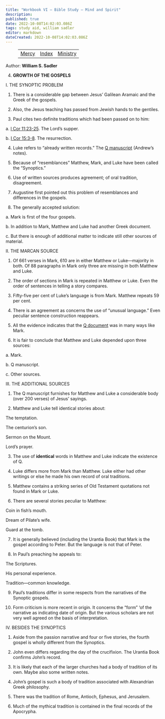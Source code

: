 ```yaml
---
title: "Workbook VI — Bible Study — Mind and Spirit"
description: 
published: true
date: 2022-10-08T14:02:03.086Z
tags: study aid, william sadler
editor: markdown
dateCreated: 2022-10-08T14:02:03.086Z
---
```


<figure class="table chapter-navigator">
	<table>
		<tbody>
		<tr>
			<td><a href="/en/William_S_Sadler/Workbook_6_Bible_Study/Mercy">Mercy</a></td>
			<td><a href="/en/William_S_Sadler/Workbook_6_Bible_Study/Index">Index</a></td>
			<td><a href="/en/William_S_Sadler/Workbook_6_Bible_Study/Ministry">Ministry</a></td>
		</tr>
		</tbody>
	</table>
</figure>

Author: **William S. Sadler**


4. **GROWTH OF THE GOSPELS**

I. THE SYNOPTIC PROBLEM

1. There is a considerable gap between Jesus’ Galilean Aramaic and the Greek of the gospels.

2. Also, the Jesus teaching has passed from Jewish hands to the gentiles.

3. Paul cites two definite traditions which had been passed on to him:

a. [I Cor 11:23-25](/en/Bible/1_Corinthians/11#v23). The Lord’s supper.

b. [I Cor 15:3-8](/en/Bible/1_Corinthians/15#v3). The resurrection.

4. Luke refers to “already written records.” The [Q manuscript](https://en.wikipedia.org/wiki/Q_source) (Andrew’s notes).

5. Because of “resemblances” Matthew, Mark, and Luke have been called the “Synoptics.”

6. Use of written sources produces agreement; of oral tradition, disagreement.

7. Augustine first pointed out this problem of resemblances and differences in the gospels.

8. The generally accepted solution:

a. Mark is first of the four gospels.

b. In addition to Mark, Matthew and Luke had another Greek document.

c. But there is enough of additional matter to indicate still other sources of material.

II. THE MARCAN SOURCE

1. Of 661 verses in Mark, 610 are in either Matthew or Luke—majority in both. Of 88 paragraphs in Mark only three are missing in both Matthew and Luke.

2. The order of sections in Mark is repeated in Matthew or Luke. Even the order of sentences in telling a story compares.

3. Fifty-five per cent of Luke’s language is from Mark. Matthew repeats 59 per cent.

4. There is an agreement as concerns the use of “unusual language.” Even peculiar sentence construction reappears.

5. All the evidence indicates that the [Q document](https://en.wikipedia.org/wiki/Q_source) was in many ways like Mark.

6. It is fair to conclude that Matthew and Luke depended upon three sources:

a. Mark.

b. Q manuscript.

c. Other sources.

III. THE ADDITIONAL SOURCES

1. The Q manuscript furnishes for Matthew and Luke a considerable body (over 200 verses) of Jesus’ sayings.

2. Matthew and Luke tell identical stories about:

The temptation.

The centurion’s son.

Sermon on the Mount.

Lord’s prayer.

3. The use of **identical** words in Matthew and Luke indicate the existence of Q.

4. Luke differs more from Mark than Matthew. Luke either had other writings or else he made his own record of oral traditions.

5. Matthew contains a striking series of Old Testament quotations not found in Mark or Luke.

6. There are several stories peculiar to Matthew:

Coin in fish’s mouth.

Dream of Pilate’s wife.

Guard at the tomb.

7. It is generally believed (including the Urantia Book) that Mark is the gospel according to Peter. But the language is not that of Peter.

8. In Paul’s preaching he appeals to:

The Scriptures.

His personal experience.

Tradition—common knowledge.

9. Paul’s traditions differ in some respects from the narratives of the Synoptic gospels.

10. Form criticism is more recent in origin. It concerns the “form” ‘of the narrative as indicating date of origin. But the various scholars are not very well agreed on the basis of interpretation.

IV. BESIDES THE SYNOPTICS

1. Aside from the passion narrative and four or five stories, the fourth gospel is wholly different from the Synoptics.

2. John even differs regarding the day of the crucifixion. The Urantia Book confirms John’s record.

3. It is likely that each of the larger churches had a body of tradition of its own. Maybe also some written notes.

4. John’s gospel is such a body of tradition associated with Alexandrian Greek philosophy.

5. There was the tradition of Rome, Antioch, Ephesus, and Jerusalem.

6. Much of the mythical tradition is contained in the final records of the Apocrypha.


<br>

